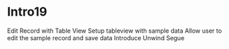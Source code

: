 # Intro19
Edit Record with Table View
Setup tableview with sample data
Allow user to edit the sample record and save data
Introduce Unwind Segue
